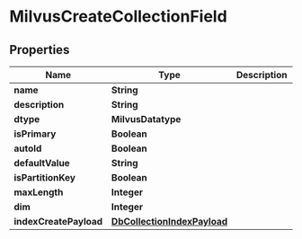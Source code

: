 

# MilvusCreateCollectionField


## Properties

Name | Type | Description | Notes
------------ | ------------- | ------------- | -------------
**name** | **String** |  |  [optional]
**description** | **String** |  |  [optional]
**dtype** | **MilvusDatatype** |  |  [optional]
**isPrimary** | **Boolean** |  |  [optional]
**autoId** | **Boolean** |  |  [optional]
**defaultValue** | **String** |  |  [optional]
**isPartitionKey** | **Boolean** |  |  [optional]
**maxLength** | **Integer** |  |  [optional]
**dim** | **Integer** |  |  [optional]
**indexCreatePayload** | [**DbCollectionIndexPayload**](DbCollectionIndexPayload.md) |  |  [optional]



